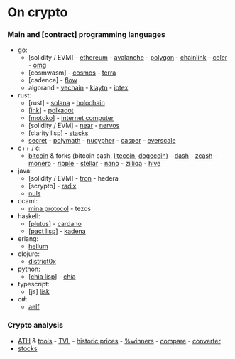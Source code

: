 # On crypto

### Main and [contract] programming languages

- go:
	- [solidity / EVM] - [ethereum](https://github.com/ethereum) - [avalanche](https://github.com/ava-labs) - [polygon](https://github.com/maticnetwork) - [chainlink](https://github.com/smartcontractkit) - [celer](https://github.com/celer-network) - [omg](https://github.com/omgnetwork)
	- [cosmwasm] - [cosmos](https://github.com/cosmos) - [terra](https://github.com/terra-money)
	- [cadence] - [flow](https://github.com/onflow)
	- algorand - [vechain](https://github.com/vechain) - [klaytn](https://github.com/klaytn) - [iotex](https://github.com/iotexproject)
- rust:
	- [rust] - [solana](https://github.com/solana-labs) - [holochain](https://github.com/holochain)
	- [[ink](https://github.com/paritytech/ink)] - [polkadot](https://github.com/paritytech) 
	- [[motoko](https://sdk.dfinity.org/docs/language-guide/motoko.html)] - [internet computer](https://github.com/dfinity) 
	- [solidity / EVM] - [near](https://github.com/near) - [nervos](https://github.com/nervosnetwork)
	- [clarity lisp] - [stacks](https://github.com/blockstack) 
	- [secret](https://github.com/scrtlabs) - [polymath](https://github.com/PolymathNetwork) - [nucypher](https://github.com/nucypher) - [casper](https://github.com/casper-network) - [everscale](https://github.com/tonlabs)
- c++ / c:
	- [bitcoin](https://github.com/bitcoin/bitcoin) & forks (bitcoin cash, [litecoin](https://github.com/litecoin-project), [dogecoin](https://github.com/dogecoin)) - [dash](https://github.com/dashpay/dash) - [zcash](https://github.com/zcash) - [monero](https://github.com/monero-project/monero) - [ripple](https://github.com/ripple) - [stellar](https://github.com/stellar) - [nano](https://github.com/nanocurrency) - [zilliqa](https://github.com/Zilliqa) - [hive](https://github.com/openhive-network)
- java:
	- [solidity / EVM] - [tron](https://github.com/tronprotocol) - hedera
	- [scrypto] - [radix](https://github.com/radixdlt) 
	- [nuls](https://github.com/nuls-io)
- ocaml:
	- [mina protocol](https://github.com/MinaProtocol/mina) - tezos
- haskell:
	- [[plutus](https://github.com/input-output-hk/plutus)] - [cardano](https://github.com/input-output-hk)
	- [[pact lisp](https://github.com/kadena-io/pact)] - [kadena](https://github.com/kadena-io)
- erlang:
	- [helium](https://github.com/helium)
- clojure:
	- [district0x](https://github.com/district0x)
- python:
	- [[chia lisp](https://chialisp.com)] - [chia](https://github.com/Chia-Network) 
- typescript:
	- [js] [lisk](https://github.com/LiskHQ) 
- c#:
	- [aelf](https://github.com/aelfProject)

### Crypto analysis

 - [ATH](https://www.blockchaincenter.net) & [tools](https://www.blockchaincenter.net/tools) - [TVL](https://defillama.com/chains) - [historic prices](https://cryptorank.io) - [%winners](https://app.intotheblock.com) - [compare](https://www.coingecko.com/en/coins/compare) - [converter](https://coinmarketcap.com/converter)
- [stocks](https://pt.tradingeconomics.com/stocks)